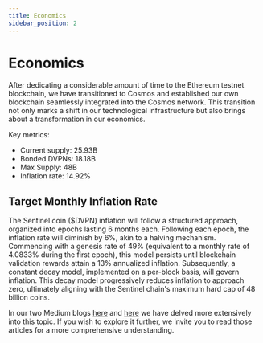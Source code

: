 ```yaml
---
title: Economics
sidebar_position: 2
---
```


# Economics

After dedicating a considerable amount of time to the Ethereum testnet blockchain, we have transitioned to Cosmos and established our own blockchain seamlessly integrated into the Cosmos network. This transition not only marks a shift in our technological infrastructure but also brings about a transformation in our economics.

Key metrics:
- Current supply: 25.93B
- Bonded DVPNs: 18.18B
- Max Supply: 48B
- Inflation rate: 14.92%

## Target Monthly Inflation Rate

The Sentinel coin ($DVPN) inflation will follow a structured approach, organized into epochs lasting 6 months each. Following each epoch, the inflation rate will diminish by 6%, akin to a halving mechanism. Commencing with a genesis rate of 49% (equivalent to a monthly rate of 4.0833% during the first epoch), this model persists until blockchain validation rewards attain a 13% annualized inflation. Subsequently, a constant decay model, implemented on a per-block basis, will govern inflation. This decay model progressively reduces inflation to approach zero, ultimately aligning with the Sentinel chain's maximum hard cap of 48 billion coins.

In our two Medium blogs [here](https://medium.com/sentinel/sentinels-next-chapter-the-path-to-dvpn-mass-adoption-5d8a0b2afaba) and [here](https://medium.com/sentinel/brief-on-sentinels-new-mainnet-token-economics-303e7250adf5) we have delved more extensively into this topic. If you wish to explore it further, we invite you to read those articles for a more comprehensive understanding.